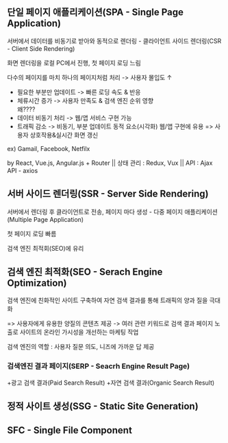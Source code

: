 <h2>단일 페이지 애플리케이션(SPA - Single Page Application)</h2>
<p>서버에서 데이터를 비동기로 받아와 동적으로 렌더링 - 클라이언트 사이드 렌더링(CSR - Client Side Rendering)</p>
<p>화면 렌더링을 로컬 PC에서 진행, 첫 페이지 로딩 느림</p>
<p>다수의 페이지를 마치 하나의 페이지처럼 처리 -> 사용자 몰입도 ↑</p>
<ul>
  <li>필요한 부분만 업데이트 -> 빠른 로딩 속도 & 반응</li>  
  <li>체류시간 증가 -> 사용자 만족도 & 검색 엔진 순위 영향</li> 왜????<br>
  <li>데이터 비동기 처리 -> 웹/앱 서비스 구현 가능</li>  
  <li>트래픽 감소 -> 비동기, 부분 업데이트 동적 요소(시각화) 웹/앱 구현에 유용 => 사용자 상호작용&실시간 화면 갱신</li>
</ul>
<p>ex) Gamail, Facebook, Netfilx</p>
<p>by React, Vue.js, Angular.js + Router || 상태 관리 : Redux, Vux || API : Ajax API - axios</p>

<h2>서버 사이드 렌더링(SSR - Server Side Rendering)</h2>
<p>서버에서 렌더링 후 클라이언트로 전송, 페이지 마다 생성 - 다중 페이지 애플리케이션(Multiple Page Application)</p>
<p>첫 페이지 로딩 빠름</p>
<p>검색 엔진 최적회(SEO)에 유리</p>
  
<h2>검색 엔진 최적화(SEO - Serach Engine Optimization)</h2>
<p>검색 엔진에 친화적인 사이트 구축하여 자연 검색 결과를 통해 트래픽의 양과 질을 극대화</p>
<p>=> 사용자에게 유용한 양질의 콘텐츠 제공 -> 여러 관련 키워드로 검색 결과 페이지 노출로 사이트의 온라인 가시성을 개선하는 마케팅 작업</p>
<p>검색 엔진의 역할 : 사용자 질문 의도, 니즈에 가까운 답 제공</p>
<p></p>
<p></p>
<p></p>
<p></p>
<h3>검색엔진 결과 페이지(SERP - Seacrh Engine Result Page)</h3>
+광고 검색 결과(Paid Search Result)
+자연 검색 결과(Organic Search Result)
  
<h2>정적 사이트 생성(SSG - Static Site Generation)</h2>


<h2>SFC - Single File Component</h2>


